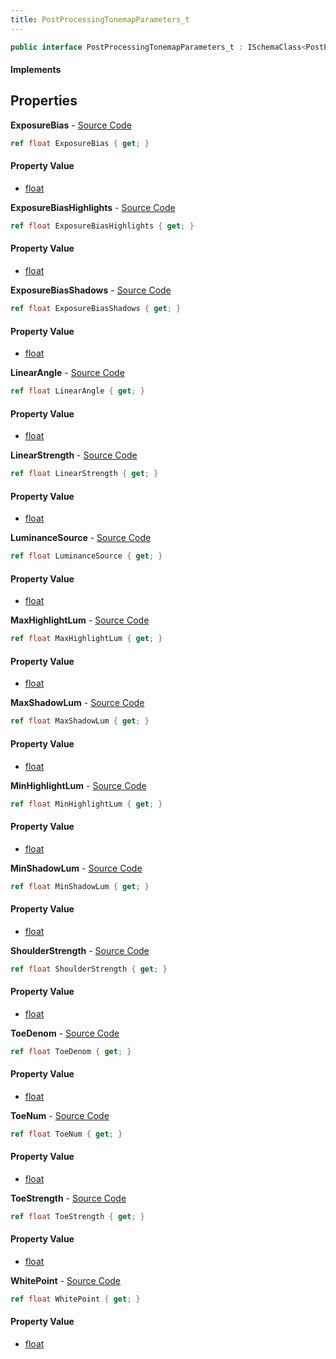 ```yaml
---
title: PostProcessingTonemapParameters_t
---
```


```csharp
public interface PostProcessingTonemapParameters_t : ISchemaClass<PostProcessingTonemapParameters_t>, ISchemaField, ISchemaClass, INativeHandle
```

#### Implements

## Properties

**ExposureBias** - [Source Code](https://github.com/swiftly-solution/swiftlys2/blob/main/managed/src/SwiftlyS2.Generated/Schemas/Interfaces/PostProcessingTonemapParameters_t.cs#L16)

```csharp
ref float ExposureBias { get; }
```

#### Property Value

- [float](https://learn.microsoft.com/dotnet/api/system.single)

**ExposureBiasHighlights** - [Source Code](https://github.com/swiftly-solution/swiftlys2/blob/main/managed/src/SwiftlyS2.Generated/Schemas/Interfaces/PostProcessingTonemapParameters_t.cs#L36)

```csharp
ref float ExposureBiasHighlights { get; }
```

#### Property Value

- [float](https://learn.microsoft.com/dotnet/api/system.single)

**ExposureBiasShadows** - [Source Code](https://github.com/swiftly-solution/swiftlys2/blob/main/managed/src/SwiftlyS2.Generated/Schemas/Interfaces/PostProcessingTonemapParameters_t.cs#L34)

```csharp
ref float ExposureBiasShadows { get; }
```

#### Property Value

- [float](https://learn.microsoft.com/dotnet/api/system.single)

**LinearAngle** - [Source Code](https://github.com/swiftly-solution/swiftlys2/blob/main/managed/src/SwiftlyS2.Generated/Schemas/Interfaces/PostProcessingTonemapParameters_t.cs#L22)

```csharp
ref float LinearAngle { get; }
```

#### Property Value

- [float](https://learn.microsoft.com/dotnet/api/system.single)

**LinearStrength** - [Source Code](https://github.com/swiftly-solution/swiftlys2/blob/main/managed/src/SwiftlyS2.Generated/Schemas/Interfaces/PostProcessingTonemapParameters_t.cs#L20)

```csharp
ref float LinearStrength { get; }
```

#### Property Value

- [float](https://learn.microsoft.com/dotnet/api/system.single)

**LuminanceSource** - [Source Code](https://github.com/swiftly-solution/swiftlys2/blob/main/managed/src/SwiftlyS2.Generated/Schemas/Interfaces/PostProcessingTonemapParameters_t.cs#L32)

```csharp
ref float LuminanceSource { get; }
```

#### Property Value

- [float](https://learn.microsoft.com/dotnet/api/system.single)

**MaxHighlightLum** - [Source Code](https://github.com/swiftly-solution/swiftlys2/blob/main/managed/src/SwiftlyS2.Generated/Schemas/Interfaces/PostProcessingTonemapParameters_t.cs#L44)

```csharp
ref float MaxHighlightLum { get; }
```

#### Property Value

- [float](https://learn.microsoft.com/dotnet/api/system.single)

**MaxShadowLum** - [Source Code](https://github.com/swiftly-solution/swiftlys2/blob/main/managed/src/SwiftlyS2.Generated/Schemas/Interfaces/PostProcessingTonemapParameters_t.cs#L40)

```csharp
ref float MaxShadowLum { get; }
```

#### Property Value

- [float](https://learn.microsoft.com/dotnet/api/system.single)

**MinHighlightLum** - [Source Code](https://github.com/swiftly-solution/swiftlys2/blob/main/managed/src/SwiftlyS2.Generated/Schemas/Interfaces/PostProcessingTonemapParameters_t.cs#L42)

```csharp
ref float MinHighlightLum { get; }
```

#### Property Value

- [float](https://learn.microsoft.com/dotnet/api/system.single)

**MinShadowLum** - [Source Code](https://github.com/swiftly-solution/swiftlys2/blob/main/managed/src/SwiftlyS2.Generated/Schemas/Interfaces/PostProcessingTonemapParameters_t.cs#L38)

```csharp
ref float MinShadowLum { get; }
```

#### Property Value

- [float](https://learn.microsoft.com/dotnet/api/system.single)

**ShoulderStrength** - [Source Code](https://github.com/swiftly-solution/swiftlys2/blob/main/managed/src/SwiftlyS2.Generated/Schemas/Interfaces/PostProcessingTonemapParameters_t.cs#L18)

```csharp
ref float ShoulderStrength { get; }
```

#### Property Value

- [float](https://learn.microsoft.com/dotnet/api/system.single)

**ToeDenom** - [Source Code](https://github.com/swiftly-solution/swiftlys2/blob/main/managed/src/SwiftlyS2.Generated/Schemas/Interfaces/PostProcessingTonemapParameters_t.cs#L28)

```csharp
ref float ToeDenom { get; }
```

#### Property Value

- [float](https://learn.microsoft.com/dotnet/api/system.single)

**ToeNum** - [Source Code](https://github.com/swiftly-solution/swiftlys2/blob/main/managed/src/SwiftlyS2.Generated/Schemas/Interfaces/PostProcessingTonemapParameters_t.cs#L26)

```csharp
ref float ToeNum { get; }
```

#### Property Value

- [float](https://learn.microsoft.com/dotnet/api/system.single)

**ToeStrength** - [Source Code](https://github.com/swiftly-solution/swiftlys2/blob/main/managed/src/SwiftlyS2.Generated/Schemas/Interfaces/PostProcessingTonemapParameters_t.cs#L24)

```csharp
ref float ToeStrength { get; }
```

#### Property Value

- [float](https://learn.microsoft.com/dotnet/api/system.single)

**WhitePoint** - [Source Code](https://github.com/swiftly-solution/swiftlys2/blob/main/managed/src/SwiftlyS2.Generated/Schemas/Interfaces/PostProcessingTonemapParameters_t.cs#L30)

```csharp
ref float WhitePoint { get; }
```

#### Property Value

- [float](https://learn.microsoft.com/dotnet/api/system.single)

